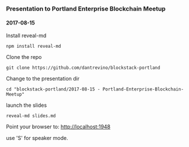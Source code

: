 ### Presentation to Portland Enterprise Blockchain Meetup
#### 2017-08-15

Install reveal-md

```
npm install reveal-md
```

Clone the repo 
```
git clone https://github.com/dantrevino/blockstack-portland
```

Change to the presentation dir 
```
cd "blockstack-portland/2017-08-15 - Portland-Enterprise-Blockchain-Meetup"
```

launch the slides 
```
reveal-md slides.md
```

Point your browser to: [http://localhost:1948](http://localhost:1948)

use 'S' for speaker mode.
